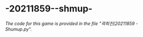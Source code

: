 # -20211859--shmup-

###### The code for this game is provided in the file "곽희진(20211859 - Shumup.py". 
